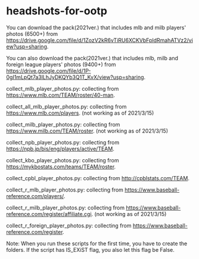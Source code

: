 # headshots-for-ootp
You can download the pack(2021ver.) that includes mlb and milb players' photos (6500+) from https://drive.google.com/file/d/1ZozV2kR6vTiRU6XCKVbFpldRmahATVz2/view?usp=sharing.

You can also download the pack(2021ver.) that includes mlb, milb and foreign league players' photos (9400+) from https://drive.google.com/file/d/1P-0gI1mLpQt7a3lLhJyDKQYb3Q1T_KvX/view?usp=sharing.

collect_mlb_player_photos.py: collecting from https://www.mlb.com/TEAM/roster/40-man.

collect_all_mlb_player_photos.py: collecting from https://www.mlb.com/players. (not working as of 2021/3/15)

collect_milb_player_photos.py: collecting from https://www.milb.com/TEAM/roster. (not working as of 2021/3/15)

collect_npb_player_photos.py: collecting from https://npb.jp/bis/eng/players/active/TEAM.

collect_kbo_player_photos.py: collecting from https://mykbostats.com/teams/TEAM/roster. 

collect_cpbl_player_photos.py: collecting from http://cpblstats.com/TEAM.

collect_r_mlb_player_photos.py: collecting from https://www.baseball-reference.com/players/.

collect_r_milb_player_photos.py: collecting from https://www.baseball-reference.com/register/affiliate.cgi. (not working as of 2021/3/15)

collect_r_foreign_player_photos.py: collecting from https://www.baseball-reference.com/register.

Note: When you run these scripts for the first time, you have to create the folders. If the script has IS_EXiST flag, you also let this flag be False.

